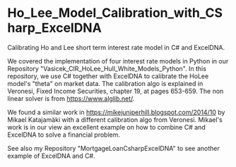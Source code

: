 # Ho_Lee_Model_Calibration_with_CSharp_ExcelDNA

Calibrating Ho and Lee short term interest rate model in C# and ExcelDNA.

We covered the implementation of four interest rate models in Python in our Repository "Vasicek_CIR_HoLee_Hull_White_Models_Python".
In this repository, we use C# together with ExcelDNA to calibrate the HoLee model's "theta" on market data. The calibration algo is explained in Veronesi, Fixed Income Securities, chapter 19, at pages 653-659. The non linear solver is from https://www.alglib.net/.

We found a similar work in https://mikejuniperhill.blogspot.com/2014/10 by Mikael Katajamäki with a different calibration algo from Veronesi. Mikael's work is in our view an excellent example on how to combine C# and ExcelDNA to solve a financial problem.

See also my Repository "MortgageLoanCsharpExcelDNA" to see another example of ExcelDNA and C#.
